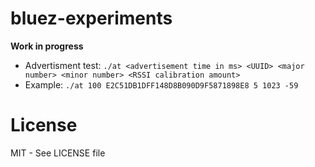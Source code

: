 bluez-experiments
=================

**Work in progress**

- Advertisment test: ```./at <advertisement time in ms> <UUID> <major number> <minor number> <RSSI calibration amount>```
- Example: ```./at 100 E2C51DB1DFF148D8B090D9F5871898E8 5 1023 -59```


License
=======

MIT - See LICENSE file
